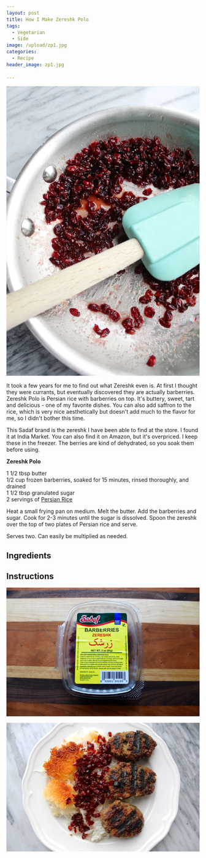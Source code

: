 ```yaml
---
layout: post
title: How I Make Zereshk Polo
tags:
  - Vegetarian
  - Side
image: /upload/zp1.jpg
categories:
  - Recipe
header_image: zp1.jpg

---
```


![Image of How I Make Zereshk Polo.](/upload/zp1.jpg)

It took a few years for me to find out what Zereshk even is. At first I thought they were currants, but eventually discovered they are actually barberries. Zereshk Polo is Persian rice with barberries on top. It's buttery, sweet, tart and delicious - one of my favorite dishes. You can also add saffron to the rice, which is very nice aesthetically but doesn't add much to the flavor for me, so I didn't bother this time.  
  

  
This Sadaf brand is the zereshk I have been able to find at the store. I found it at India Market. You can also find it on Amazon, but it's overpriced. I keep these in the freezer. The berries are kind of dehydrated, so you soak them before using.  
  

  
**Zereshk Polo**  
  
1 1/2 tbsp butter  
1/2 cup frozen barberries, soaked for 15 minutes, rinsed thoroughly, and drained  
1 1/2 tbsp granulated sugar  
2 servings of [Persian Rice](http://www.hannahkilcoyne.com/2016/08/how-i-make-persian-rice-with-tahdig.html)  
  
Heat a small frying pan on medium. Melt the butter. Add the barberries and sugar. Cook for 2-3 minutes until the sugar is dissolved. Spoon the zereshk over the top of two plates of Persian rice and serve.  
  
Serves two. Can easily be multiplied as needed.

## Ingredients



## Instructions







![Image of How I Make Zereshk Polo.](/upload/IMG_4379.jpg)

![Image of How I Make Zereshk Polo.](/upload/zp2.jpg)